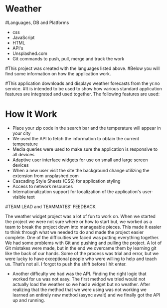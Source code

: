 # Weather
#Languages, DB and Platforms 
- css 
- JavaScript
- HTML
- API's
- Unsplashed.com
- Git commands to push, pull, merge and track the work


#This project was created with the languages listed above. 
#Below you will find some information on how the application work.

#This application downloads and displays weather forecasts from the yr.no
 service.
#It is intended to be used to show how various standard application features are
 integrated and used together. The following features are used:

# How It Work
- Place your zip code in the search bar and the temperature will appear in your city
- We used the API to fetch the information to obtain the current temperature
- Media queries were used to make sure the application is responsive to all devices
- Adaptive user interface widgets for use on small and large screen devices
- When a new user visit the site the background change utilizing the extension from unsplashed.com
- Cascading Style Sheets (CSS) for application styling
- Access to network resources
- Internationalization support for localization of the application's
  user-visible text

#TEAM LEAD and TEAMMATES' FEEDBACK

The weather widget project was a lot of fun to work on.  When we started the project we were not sure where or how to start but, we worked as a team to break the project down into manageable pieces.  This made it easier to think through what we needed to do and made the project easier complete.
One of the difficulties we faced was putting everything together. We had some problems with Git and pushing and pulling the project. A lot of Git mistakes were made, but in the end we overcame them by learning git like the back of our hands. Some of the process was trial and error, but we were lucky to have exceptional people who were willing to help and teach us.
That’s not all. I forgot to push the shift before I hit enter.

- Another difficulty we had was the API. Finding the right logic that worked for us was not easy. The first method we tried would not actually load the weather so we had a widget but no weather. After realizing that the method that we were using was not working we learned an entirely new method (async await)  and we finally got the API up and running.






